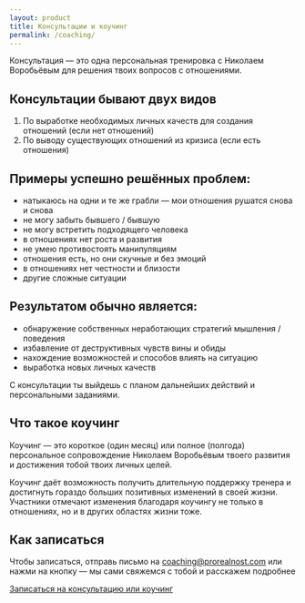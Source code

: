 ```yaml
---
layout: product
title: Консультации и коучинг
permalink: /coaching/
---
```


Консультация — это одна персональная тренировка с Николаем Воробьёвым для решения твоих вопросов с отношениями.

## Консультации бывают двух видов

1. По выработке необходимых личных качеств для создания отношений (если нет отношений)
2. По выводу существующих отношений из кризиса (если есть отношения)

## Примеры успешно решённых проблем:

- натыкаюсь на одни и те же грабли — мои отношения рушатся снова и снова
- не могу забыть бывшего / бывшую
- не могу встретить подходящего человека
- в отношениях нет роста и развития  
- не умею противостоять манипуляциям
- отношения есть, но они скучные и без эмоций  
- в отношениях нет честности и близости
- другие сложные ситуации

## Результатом обычно является:

- обнаружение собственных неработающих стратегий мышления / поведения
- избавление от деструктивных чувств вины и обиды
- нахождение возможностей и способов влиять на ситуацию
- выработка новых личных качеств

С консультации ты выйдешь с планом дальнейших действий и персональными заданиями.

## Что такое коучинг

Коучинг — это короткое (один месяц) или полное (полгода) персональное сопровождение Николаем Воробьёвым твоего развития и достижения тобой твоих личных целей.

Коучинг даёт возможность получить длительную поддержку тренера и достигнуть гораздо больших позитивных изменений в своей жизни. Участники отмечают изменения благодаря коучингу не только в отношениях, но и в других областях жизни тоже.

## Как записаться

Чтобы записаться, отправь письмо на [coaching@prorealnost.com](mailto:prolubov@prorealnost.com) или нажми на кнопку — мы сами свяжемся с тобой и расскажем подробнее

<a class="btn btn-primary" href="http://prolubov.prorealnost.com/shot/68">Записаться на консультацию или коучинг</a>
